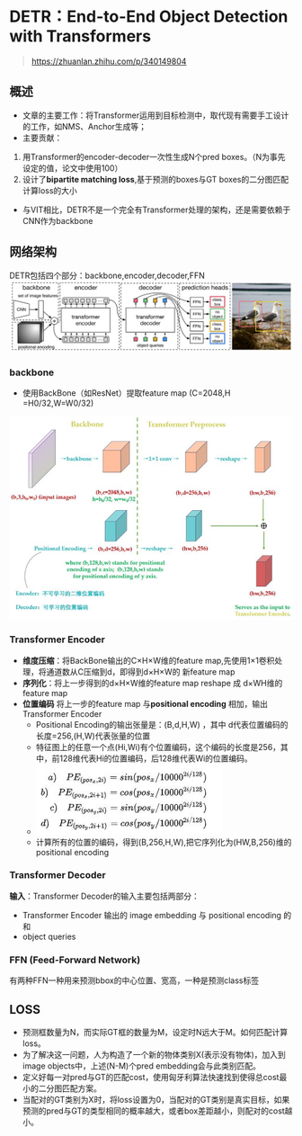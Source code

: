 
# DETR：End-to-End Object Detection with Transformers
> https://zhuanlan.zhihu.com/p/340149804

## 概述
- 文章的主要工作：将Transformer运用到目标检测中，取代现有需要手工设计的工作，如NMS、Anchor生成等；
- 主要贡献：
1. 用Transformer的encoder-decoder一次性生成N个pred boxes。（N为事先设定的值，论文中使用100）
2. 设计了**bipartite matching loss**,基于预测的boxes与GT boxes的二分图匹配计算loss的大小

- 与VIT相比，DETR不是一个完全有Transformer处理的架构，还是需要依赖于CNN作为backbone

## 网络架构
DETR包括四个部分：backbone,encoder,decoder,FFN
![DETR](../picture/objectdetect/DETR_Network.jpg)


### backbone
- 使用BackBone（如ResNet）提取feature map (C=2048,H =H0/32,W=W0/32)
  
![DETR1](../picture/objectdetect/DETR_backbone.jpg)
### Transformer Encoder 

- **维度压缩**：将BackBone输出的C×H×W维的feature map,先使用1×1卷积处理，将通道数从C压缩到d，即得到d×H×W的 新feature map
- **序列化**：将上一步得到的d×H×W维的feature map reshape 成 d×WH维的 feature map
- **位置编码** 将上一步的feature map 与**positional encoding** 相加，输出 Transformer Encoder
    - Positional Encoding的输出张量是：(B,d,H,W) ，其中 d代表位置编码的长度=256,(H,W)代表张量的位置
    - 特征图上的任意一个点(Hi,Wi)有个位置编码，这个编码的长度是256，其中，前128维代表Hi的位置编码，后128维代表Wi的位置编码。
    - ![positional encoding](../picture/objectdetect/DETR_PosittionalEncoding.jpg)
    - 计算所有的位置的编码，得到(B,256,H,W),把它序列化为(HW,B,256)维的positional encoding
### Transformer Decoder
**输入**：Transformer Decoder的输入主要包括两部分：
- Transformer Encoder 输出的 image embedding 与 positional encoding 的和
- object queries

### FFN (Feed-Forward Network)
有两种FFN一种用来预测bbox的中心位置、宽高，一种是预测class标签



##  LOSS
- 预测框数量为N，而实际GT框的数量为M，设定时N远大于M。如何匹配计算loss。
- 为了解决这一问题，人为构造了一个新的物体类别X(表示没有物体)，加入到image objects中，上述(N-M)个pred embedding会与此类别匹配。
- 定义好每一对pred与GT的匹配cost，使用匈牙利算法快速找到使得总cost最小的二分图匹配方案。
- 当配对的GT类别为X时，将loss设置为0，当配对的GT类别是真实目标，如果预测的pred与GT的类型相同的概率越大，或者box差距越小，则配对的cost越小。
